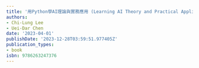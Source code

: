 ```yaml
---
title: '用Python學AI理論與實務應用 (Learning AI Theory and Practical Applications with Python)'
authors:
- Chi-Lung Lee
- Uei-Dar Chen
date: '2023-04-01'
publishDate: '2023-12-28T03:59:51.977405Z'
publication_types:
- book
isbn: 9786263247376
---
```

